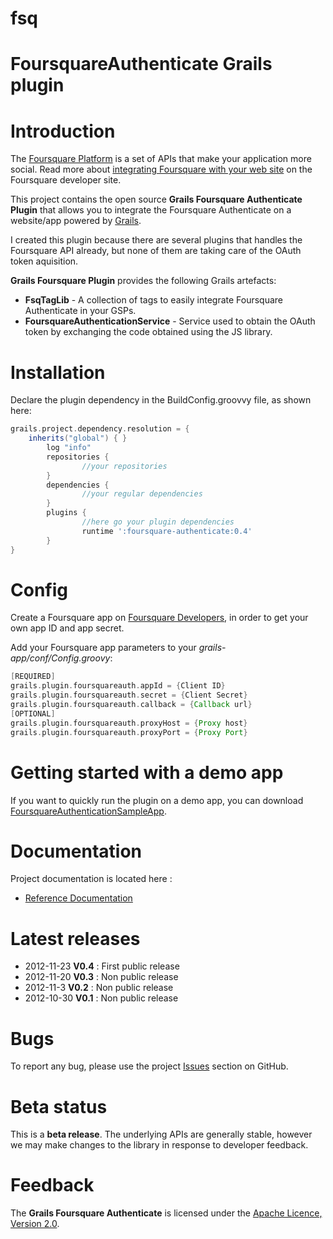 fsq
===

FoursquareAuthenticate Grails plugin
==========================

# Introduction

The [Foursquare Platform](https://developer.foursquare.com) is a set of APIs that make your application more social. Read more about [integrating Foursquare with your web site](https://developer.foursquare.com/overview/auth) on the Foursquare developer site.

This project contains the open source **Grails Foursquare Authenticate Plugin** that allows you to integrate the Foursquare Authenticate on a website/app powered by [Grails](http://grails.org).

I created this plugin because there are several plugins that handles the Foursquare API already, but none of them are taking care of the OAuth token aquisition.

**Grails Foursquare Plugin** provides the following Grails artefacts:

* **FsqTagLib** - A collection of tags to easily integrate Foursquare Authenticate in your GSPs.
* **FoursquareAuthenticationService** - Service used to obtain the OAuth token by exchanging the code obtained using the JS library.


# Installation

Declare the plugin dependency in the BuildConfig.groovvy file, as shown here:

```groovy
grails.project.dependency.resolution = {
    inherits("global") { }
		log "info"
		repositories {
				//your repositories
		}
		dependencies {
				//your regular dependencies
		}
		plugins {
				//here go your plugin dependencies
				runtime ':foursquare-authenticate:0.4'
		}
}
```


# Config

Create a Foursquare app on [Foursquare Developers](https://foursquare.com/developers/apps), in order to get your own app ID and app secret.

Add your Foursquare app parameters to your _grails-app/conf/Config.groovy_:

```groovy
[REQUIRED]
grails.plugin.foursquareauth.appId = {Client ID}
grails.plugin.foursquareauth.secret = {Client Secret}
grails.plugin.foursquareauth.callback = {Callback url}
[OPTIONAL]
grails.plugin.foursquareauth.proxyHost = {Proxy host}
grails.plugin.foursquareauth.proxyPort = {Proxy Port}
```

# Getting started with a demo app

If you want to quickly run the plugin on a demo app, you can download [FoursquareAuthenticationSampleApp](https://github.com/eduardm/FoursquareAuthenticationSampleApp).

# Documentation

Project documentation is located here :

* [Reference Documentation](https://github.com/eduardm/fsq/wiki)

# Latest releases

* 2012-11-23 **V0.4** : First public release
* 2012-11-20 **V0.3** : Non public release
* 2012-11-3 **V0.2** : Non public release
* 2012-10-30 **V0.1** : Non public release


# Bugs

To report any bug, please use the project [Issues](https://github.com/eduardm/fsq/issues) section on GitHub.

# Beta status

This is a **beta release**.
The underlying APIs are generally stable, however we may make changes to the library in response to developer feedback.

# Feedback

The **Grails Foursquare Authenticate** is licensed under the [Apache Licence, Version 2.0](http://www.apache.org/licenses/LICENSE-2.0.html).